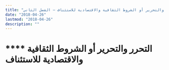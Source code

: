 ```yaml
---
title: "التحرر والتحرير أو الشروط الثقافية والاقتصادية للاستئناف – الفصل الثاني"
date: "2018-04-26"
lastmod: "2018-04-26"
description: ""
---
```

# **** **التحرر والتحرير** أو الشروط الثقافية والاقتصادية للاستئناف

###